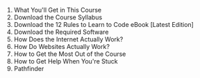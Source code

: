 1. What You'll Get in This Course
2. Download the Course Syllabus
3. Download the 12 Rules to Learn to Code eBook [Latest Edition]
4. Download the Required Software
5. How Does the Internet Actually Work?
6. How Do Websites Actually Work?
7. How to Get the Most Out of the Course
8. How to Get Help When You're Stuck
9. Pathfinder